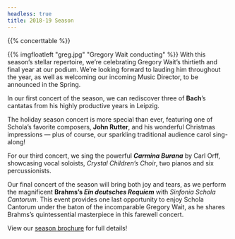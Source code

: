 ```yaml
---
headless: true
title: 2018-19 Season
---
```


{{% concerttable %}}

{{% imgfloatleft "greg.jpg" "Gregory Wait conducting" %}}
With this season’s stellar repertoire, we’re celebrating Gregory Wait’s
thirtieth and final year at our podium.  We’re looking forward to lauding him
throughout the year, as well as welcoming our incoming Music Director, to be
announced in the Spring.

In our first concert of the season, we can rediscover three of **Bach**’s
cantatas from his highly productive years in Leipzig.

The holiday season concert is more special than ever, featuring one of Schola’s
favorite composers, **John Rutter**, and his wonderful Christmas impressions —
plus of course, our sparkling traditional audience carol sing-along!

For our third concert, we sing the powerful **_Carmina Burana_** by Carl Orff,
showcasing vocal soloists, _Crystal Children’s Choir_, two pianos and six
percussionists.

Our final concert of the season will bring both joy and tears, as we perform the
magnificent **Brahms’s _Ein deutsches Requiem_** with _Sinfonia Schola Cantorum_.
This event provides one last opportunity to enjoy Schola Cantorum under the
baton of the incomparable Gregory Wait, as he shares Brahms’s quintessential
masterpiece in this farewell concert.

View our [season brochure](/home/schola-55.pdf) for full details!
